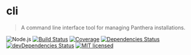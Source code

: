 # cli
> A command line interface tool for managing Panthera installations.

![Node.js](https://img.shields.io/badge/node.js-%3E=_8.2.1-blue.svg?style=flat-square)
[![Build Status](https://img.shields.io/travis/com/pantherajs/cli/master.svg?style=flat-square)](https://travis-ci.com/pantherajs/cli) [![Coverage](https://img.shields.io/codecov/c/github/pantherajs/cli.svg?style=flat-square)](https://codecov.io/gh/pantherajs/cli)
[![Dependencies Status](https://david-dm.org/pantherajs/cli/status.svg?style=flat-square)](https://david-dm.org/pantherajs/cli)
[![devDependencies Status](https://david-dm.org/pantherajs/cli/dev-status.svg?style=flat-square)](https://david-dm.org/pantherajs/cli?type=dev)
[![MIT licensed](https://img.shields.io/badge/license-MIT-blue.svg?style=flat-square)](https://github.com/pantherajs/cli/blob/master/LICENSE)
